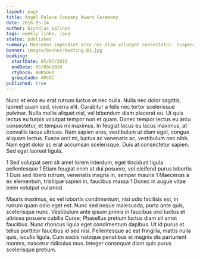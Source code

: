 ```yaml
---
layout: page
title: Angel Palace Company Award Ceremony
date: 2016-05-24
author: Nicholas Salinas
tags: weekly links, java
status: published
summary: Maecenas imperdiet arcu nec diam volutpat consectetur. Suspendisse.
banner: images/banner/meeting-01.jpg
booking:
  startDate: 05/07/2016
  endDate: 05/09/2016
  ctyhocn: ABRSDHX
  groupCode: APCAC
published: true
---
```

Nunc et eros eu erat rutrum luctus et nec nulla. Nulla nec dolor sagittis, laoreet quam sed, viverra elit. Curabitur a felis nec tortor scelerisque pulvinar. Nulla mollis aliquet nisl, vel bibendum diam placerat eu. Ut quis lectus eu turpis volutpat tempor non et quam. Donec tempor lectus eu arcu consectetur, et tempus mi maximus. In feugiat lacus eu lacus maximus, at convallis lacus ultrices. Nam sapien eros, vestibulum ut diam eget, congue aliquam lectus. Fusce orci mi, luctus ac venenatis ac, vestibulum nec nibh. Nam eget dolor ac erat accumsan scelerisque. Duis at consectetur sapien. Sed eget laoreet ligula.

1 Sed volutpat sem sit amet lorem interdum, eget tincidunt ligula pellentesque
1 Etiam feugiat enim at dui posuere, vel eleifend purus lobortis
1 Duis sed libero rutrum, venenatis magna in, semper mauris
1 Maecenas a ex elementum, tristique sapien in, faucibus massa
1 Donec in augue vitae enim volutpat euismod.

Mauris maximus, ex vel lobortis condimentum, nisi odio facilisis est, in rutrum quam odio eget est. Nunc sed neque malesuada, porta ante quis, scelerisque nunc. Vestibulum ante ipsum primis in faucibus orci luctus et ultrices posuere cubilia Curae; Phasellus pretium luctus diam sit amet faucibus. Nunc rhoncus ligula eget condimentum dapibus. Ut id purus et tellus porttitor faucibus id sed nisi. Pellentesque ac est fringilla, mattis nulla quis, iaculis ligula. Cum sociis natoque penatibus et magnis dis parturient montes, nascetur ridiculus mus. Integer consequat diam quis purus scelerisque pretium.
